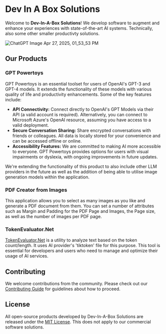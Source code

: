 # Dev In A Box Solutions

Welcome to **Dev-In-A-Box Solutions**! We develop software to augment and enhance your experiences with state-of-the-art AI systems. Technically, also some other smaller productivty solutions.

![ChatGPT Image Apr 27, 2025, 01_53_53 PM](https://github.com/user-attachments/assets/8e1b6e5c-77bf-4a17-a2a0-fdaba23a716a)

## Our Products

### GPT Powertoys
GPT Powertoys is an essential toolset for users of OpenAI's GPT-3 and GPT-4 models. It extends the functionality of these models with various quality of life and productivity enhancements. Some of the key features include:

- **API Connectivity:** Connect directly to OpenAI's GPT Models via their API (a valid account is required). Alternatively, you can connect to Microsoft Azure's OpenAI resource, assuming you have access to a valid deployment.
- **Secure Conversation Sharing:** Share encrypted conversations with friends or colleagues. All data is locally stored for your convenience and can be accessed offline or online.
- **Accessibility Features:** We are committed to making AI more accessible to everyone. GPT Powertoys provides options for users with visual impairments or dyslexia, with ongoing improvements in future updates.

We're extending the functionality of this product to also include other LLM providers in the future as well as the addition of being able to utilise image generation models within the application.

### PDF Creator from Images

This application allows you to select as many images as you like and generate a PDF document from them. You can set a number of attributes such as Margin and Padding for the PDF Page and Images, the Page size, as well as the number of images per PDF page.

### TokenEvaluator.Net
[TokenEvaluator.Net](https://github.com/Dev-In-A-Box-Solutions/TokenEvaluator.Net) is a utility to analyze text based on the token count/length. It uses AI provider's 'tiktoken' file for this purpose. This tool is essential for developers and users who need to manage and optimize their usage of AI services.

## Contributing
We welcome contributions from the community. Please check out our [Contributing Guide](https://github.com/Dev-In-A-Box-Solutions/.github/wiki/Contributing) for guidelines about how to proceed.

## License
All open-source products developed by Dev-In-A-Box Solutions are released under the [MIT License](https://github.com/Dev-In-A-Box-Solutions/.github/blob/main/LICENSE). This does not apply to our commercial software solutions.
